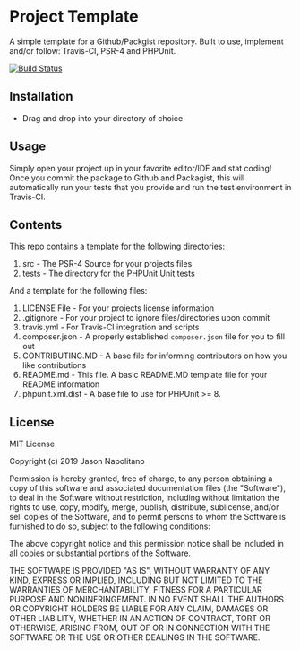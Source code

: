 # Project Template

A simple template for a Github/Packgist repository. Built to use, implement and/or follow: Travis-CI, PSR-4 and PHPUnit.

[![Build Status](https://travis-ci.com/jason-napolitano/PHP-Exceptions.svg?branch=master)](https://travis-ci.com/jason-napolitano/PHP-Exceptions)

## Installation
 - Drag and drop into your directory of choice

## Usage
Simply open your project up in your favorite editor/IDE and stat coding! Once you commit the package to Github and Packagist, this will automatically run your tests that you provide and run the test environment in Travis-CI.

## Contents
This repo contains a template for the following directories:
 1. src - The PSR-4 Source for your projects files
 2. tests - The directory for the PHPUnit Unit tests

And a template for the following files:
 1. LICENSE File - For your projects license information
 2. .gitignore - For your project to ignore files/directories upon commit
 3. travis.yml - For Travis-CI integration and scripts
 4. composer.json - A properly established `composer.json` file for you to fill out
 5. CONTRIBUTING.MD - A base file for informing contributors on how you like contributions
 6. README.md - This file. A basic README.MD template file for your README information
 7. phpunit.xml.dist - A base file to use for PHPUnit >= 8.


## License
MIT License

Copyright (c) 2019 Jason Napolitano

Permission is hereby granted, free of charge, to any person obtaining a copy
of this software and associated documentation files (the "Software"), to deal
in the Software without restriction, including without limitation the rights
to use, copy, modify, merge, publish, distribute, sublicense, and/or sell
copies of the Software, and to permit persons to whom the Software is
furnished to do so, subject to the following conditions:

The above copyright notice and this permission notice shall be included in all
copies or substantial portions of the Software.

THE SOFTWARE IS PROVIDED "AS IS", WITHOUT WARRANTY OF ANY KIND, EXPRESS OR
IMPLIED, INCLUDING BUT NOT LIMITED TO THE WARRANTIES OF MERCHANTABILITY,
FITNESS FOR A PARTICULAR PURPOSE AND NONINFRINGEMENT. IN NO EVENT SHALL THE
AUTHORS OR COPYRIGHT HOLDERS BE LIABLE FOR ANY CLAIM, DAMAGES OR OTHER
LIABILITY, WHETHER IN AN ACTION OF CONTRACT, TORT OR OTHERWISE, ARISING FROM,
OUT OF OR IN CONNECTION WITH THE SOFTWARE OR THE USE OR OTHER DEALINGS IN THE
SOFTWARE.
